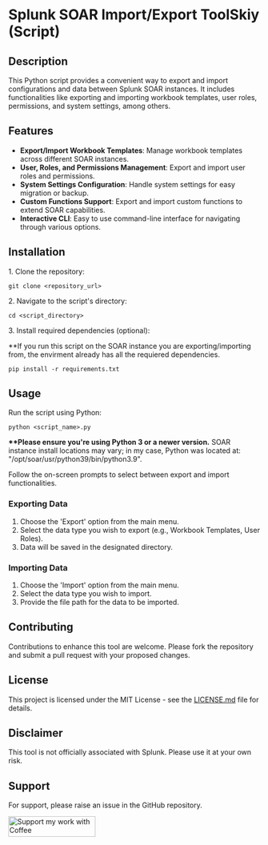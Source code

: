 
<!DOCTYPE html>
<html lang="en">
<head>
    <meta charset="UTF-8">

</head>
<body>
    <div class="container">
        <h1>Splunk SOAR Import/Export ToolSkiy (Script)</h1>
        <h2>Description</h2>
        <p>This Python script provides a convenient way to export and import configurations and data between Splunk SOAR instances. It includes functionalities like exporting and importing workbook templates, user roles, permissions, and system settings, among others.</p>
        <h2>Features</h2>
        <ul>
            <li><strong>Export/Import Workbook Templates</strong>: Manage workbook templates across different SOAR instances.</li>
            <li><strong>User, Roles, and Permissions Management</strong>: Export and import user roles and permissions.</li>
            <li><strong>System Settings Configuration</strong>: Handle system settings for easy migration or backup.</li>
            <li><strong>Custom Functions Support</strong>: Export and import custom functions to extend SOAR capabilities.</li>
            <li><strong>Interactive CLI</strong>: Easy to use command-line interface for navigating through various options.</li>
        </ul>
        <h2>Installation</h2>
        <p>1. Clone the repository:</p>
        <pre><code>git clone &lt;repository_url&gt;</code></pre>
        <p>2. Navigate to the script's directory:</p>
        <pre><code>cd &lt;script_directory&gt;</code></pre>
        <p>3. Install required dependencies (optional):</p>
        <p>**If you run this script on the SOAR instance you are exporting/importing from, the envirment already has all the requiered dependencies.</p>
        <pre><code>pip install -r requirements.txt</code></pre>
        <h2>Usage</h2>
        <p>Run the script using Python:</p>
        <pre><code>python &lt;script_name&gt;.py</code></pre>
        <p><strong>**Please ensure you're using Python 3 or a newer version.</strong> SOAR instance install locations may vary; in my case, Python was located at: "/opt/soar/usr/python39/bin/python3.9".</p>
        <p>Follow the on-screen prompts to select between export and import functionalities.</p>
        <h3>Exporting Data</h3>
        <ol>
            <li>Choose the 'Export' option from the main menu.</li>
            <li>Select the data type you wish to export (e.g., Workbook Templates, User Roles).</li>
            <li>Data will be saved in the designated directory.</li>
        </ol>
        <h3>Importing Data</h3>
        <ol>
            <li>Choose the 'Import' option from the main menu.</li>
            <li>Select the data type you wish to import.</li>
            <li>Provide the file path for the data to be imported.</li>
        </ol>
        <h2>Contributing</h2>
        <p>Contributions to enhance this tool are welcome. Please fork the repository and submit a pull request with your proposed changes.</p>
        <h2>License</h2>
        <p>This project is licensed under the MIT License - see the <a href="LICENSE.md">LICENSE.md</a> file for details.</p>
        <h2>Disclaimer</h2>
        <p>This tool is not officially associated with Splunk. Please use it at your own risk.</p>
        <h2>Support</h2>
        <p>For support, please raise an issue in the GitHub repository.</p>
    </div>
</body>
</html>



<a href="https://www.buymeacoffee.com/igorDSkiy" target="_blank"><img src="https://cdn.buymeacoffee.com/buttons/default-orange.png" alt="Support my work with Coffee" height="41" width="174"></a>

